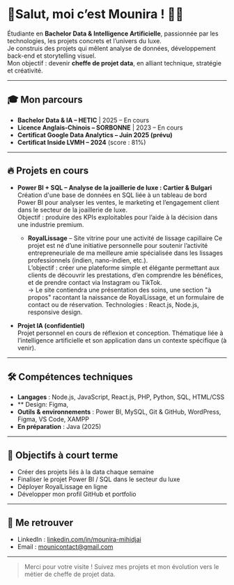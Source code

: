 
# 👋Salut, moi c’est Mounira ! 👩‍💻

Étudiante en **Bachelor Data & Intelligence Artificielle**, passionnée par les technologies, les projets concrets et l’univers du luxe.  
Je construis des projets qui mêlent analyse de données, développement back-end et storytelling visuel.  
Mon objectif : devenir **cheffe de projet data**, en alliant technique, stratégie et créativité.

---

## 🎓 Mon parcours

- **Bachelor Data & IA – HETIC** | 2025 – En cours  
- **Licence Anglais-Chinois – SORBONNE** | 2023 – En cours  
- **Certificat Google Data Analytics – Juin 2025 (prévu)**  
- **Certificat Inside LVMH – 2024** (score : 81%)

---

## 🔥 Projets en cours

- **Power BI + SQL – Analyse de la joaillerie de luxe : Cartier & Bulgari**  
  Création d'une base de données en SQL liée à un tableau de bord Power BI pour analyser les ventes, le marketing et l’engagement client dans le secteur de la joaillerie de luxe.  
  Objectif : produire des KPIs exploitables pour l’aide à la décision dans une industrie premium.



  - **RoyalLissage** – Site vitrine pour une activité de lissage capillaire
  Ce projet est né d’une initiative personnelle pour soutenir l’activité entrepreneuriale de ma meilleure amie spécialisée dans les lissages professionnels (indien, nano-indien, etc.).  
  L’objectif : créer une plateforme simple et élégante permettant aux clients de découvrir les prestations, d’en comprendre les bénéfices, et de prendre contact via Instagram ou TikTok.  
  → Le site contiendra une présentation des soins, une section "à propos" racontant la naissance de RoyalLissage, et un formulaire de contact ou de réservation.
Technologies : React.js, Node.js, responsive design.


- **Projet IA (confidentiel)**  
  Projet personnel en cours de réflexion et conception. Thématique liée à l’intelligence artificielle et son application dans un contexte spécifique (à venir).

---

## 🛠️ Compétences techniques

- **Langages** : Node.js, JavaScript, React.js, PHP, Python, SQL, HTML/CSS  
- ** Design: Figma, 
- **Outils & environnements** : Power BI, MySQL, Git & GitHub, WordPress, Figma, VS Code, XAMPP  
- **En préparation** : Java (2025)

---

## 🎯 Objectifs à court terme

- Créer des projets liés à la data chaque semaine  
- Finaliser le projet Power BI / SQL dans le secteur du luxe  
- Déployer RoyalLissage en ligne  
- Développer mon profil GitHub et portfolio

---

## 🔗 Me retrouver

- LinkedIn : [linkedin.com/in/mounira-mihidjai](https://www.linkedin.com/in/mounira-mihidjai)   
- Email : mounicontact@gmail.com

---
> Merci pour votre visite ! Suivez mes projets et mon évolution vers le métier de cheffe de projet data.
